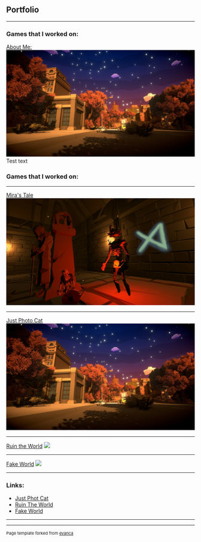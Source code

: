 ## Portfolio

---

### Games that I worked on: 

[About Me:](/sample_page)
<img src="images/Photo_Cat_Picture.png?raw=true"/>
Test text

### Games that I worked on:

---
[Mira's Tale](/pdf/sample_presentation.pdf)
<img src="images/Miras_Tale_Picture.png?raw=true"/>

---
[Just Photo Cat](http://example.com/)
<img src="images/Photo_Cat_Picture.png?raw=true"/>

---

[Ruin the World](/sample_page)
<img src="images/Ruin_The_World_Picture.png?raw=true"/>

---

[Fake World](/sample_page)
<img src="images/Fake_World_Picture.png?raw=true"/>

---


### Links:

- [Just Phot Cat](https://raven-insights.itch.io/just-photo-cat)
- [Ruin The World](https://thedynamitepriest.itch.io/ruin-the-world)
- [Fake World](https://thedynamitepriest.itch.io/fake-world)

---




---
<p style="font-size:11px">Page template forked from <a href="https://github.com/evanca/quick-portfolio">evanca</a></p>
<!-- Remove above link if you don't want to attibute -->
